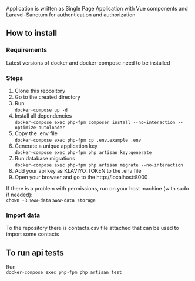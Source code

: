 Application is written as Single Page Application with Vue components and Laravel-Sanctum for authentication and authorization

## How to install
### Requirements
Latest versions of docker and docker-compose need to be installed

### Steps
1. Clone this repository
2. Go to the created directory
3. Run <br/>```docker-compose up -d```
4. Install all dependencies <br/>
```docker-compose exec php-fpm composer install --no-interaction --optimize-autoloader```
5. Copy the .env file <br/>
```docker-compose exec php-fpm cp .env.example .env```
6. Generate a unique application key <br/>
```docker-compose exec php-fpm php artisan key:generate```
7. Run database migrations <br/>
```docker-compose exec php-fpm php artisan migrate --no-interaction```
8. Add your api key as KLAVIYO_TOKEN to the .env file
9. Open your browser and go to the http://localhost:8000

If there is a problem with permissions, run on your host machine (with sudo if needed): <br/>
```chown -R www-data:www-data storage``` 

### Import data
To the repository there is contacts.csv file attached that can be used to import some contacts

## To run api tests
Run <br/>
```docker-compose exec php-fpm php artisan test```